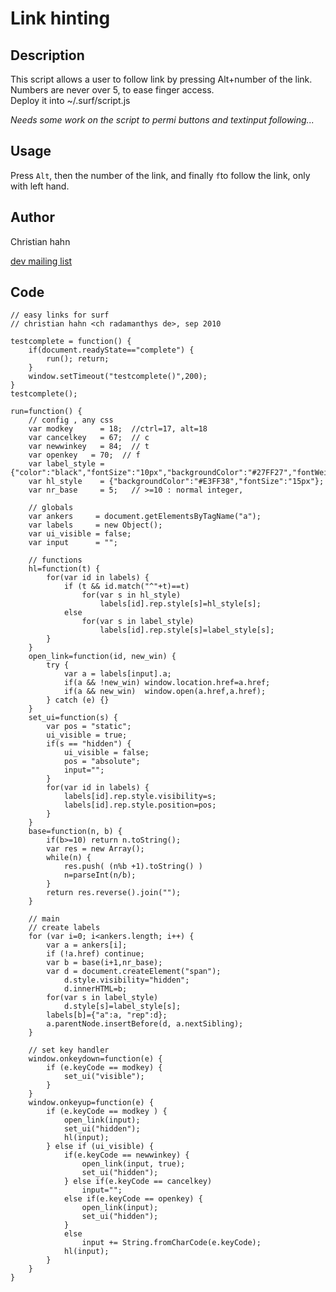 # Link hinting
## Description
This script allows a user to follow link by pressing Alt+number of the
link. Numbers are never over 5, to ease finger access.  
Deploy it into ~/.surf/script.js

*Needs some work on the script to permi buttons and textinput
following...*

## Usage
Press `Alt`, then the number of the link, and finally `f`to follow the
link, only with left hand.

## Author
Christian hahn <ch radamanthys de>

[dev mailing list](//lists.suckless.org/dev/1009/5996.html)


## Code


    // easy links for surf
    // christian hahn <ch radamanthys de>, sep 2010

    testcomplete = function() {
        if(document.readyState=="complete") {
            run(); return;
        }
        window.setTimeout("testcomplete()",200);
    }
    testcomplete();

    run=function() {
        // config , any css
        var modkey      = 18;  //ctrl=17, alt=18
        var cancelkey   = 67;  // c
        var newwinkey   = 84;  // t
        var openkey   = 70;  // f
        var label_style = {"color":"black","fontSize":"10px","backgroundColor":"#27FF27","fontWeight":"normal","margin":"0px","padding":"0px","position":"absolute","zIndex":99};
        var hl_style    = {"backgroundColor":"#E3FF38","fontSize":"15px"};
        var nr_base     = 5;   // >=10 : normal integer,

        // globals
        var ankers     = document.getElementsByTagName("a");
        var labels     = new Object();
        var ui_visible = false;
        var input      = "";

        // functions
        hl=function(t) {
            for(var id in labels) {
                if (t && id.match("^"+t)==t)
                    for(var s in hl_style)
                        labels[id].rep.style[s]=hl_style[s];
                else
                    for(var s in label_style)
                        labels[id].rep.style[s]=label_style[s];
            }
        }
        open_link=function(id, new_win) {
            try {
                var a = labels[input].a;
                if(a && !new_win) window.location.href=a.href;
                if(a && new_win)  window.open(a.href,a.href);
            } catch (e) {}
        }
        set_ui=function(s) {
            var pos = "static";
            ui_visible = true;
            if(s == "hidden") {
                ui_visible = false;
                pos = "absolute";
                input="";
            }
            for(var id in labels) {
                labels[id].rep.style.visibility=s;
                labels[id].rep.style.position=pos;
            }
        }
        base=function(n, b) { 
            if(b>=10) return n.toString();
            var res = new Array();
            while(n) {
                res.push( (n%b +1).toString() )
                n=parseInt(n/b);
            }
            return res.reverse().join("");
        }

        // main
        // create labels
        for (var i=0; i<ankers.length; i++) {
            var a = ankers[i];
            if (!a.href) continue;
            var b = base(i+1,nr_base);
            var d = document.createElement("span");
                d.style.visibility="hidden";
                d.innerHTML=b;
            for(var s in label_style)
                d.style[s]=label_style[s];
            labels[b]={"a":a, "rep":d};
            a.parentNode.insertBefore(d, a.nextSibling);
        }

        // set key handler   
        window.onkeydown=function(e) {
            if (e.keyCode == modkey) {
                set_ui("visible");
            }
        }
        window.onkeyup=function(e) {
            if (e.keyCode == modkey ) {
                open_link(input);
                set_ui("hidden");
                hl(input);
            } else if (ui_visible) {
                if(e.keyCode == newwinkey) {
                    open_link(input, true);
                    set_ui("hidden");
                } else if(e.keyCode == cancelkey)
                    input="";
                else if(e.keyCode == openkey) {
                    open_link(input);
                    set_ui("hidden");
                }
                else
                    input += String.fromCharCode(e.keyCode);
                hl(input);
            }
        }
    }


